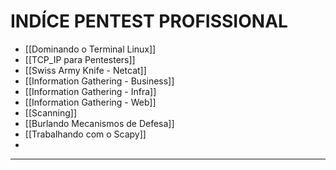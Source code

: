 
# **INDÍCE** PENTEST PROFISSIONAL

   -  [[Dominando o Terminal Linux]]
   - [[TCP_IP para Pentesters]]
   - [[Swiss Army Knife - Netcat]]
   - [[Information Gathering - Business]]
   - [[Information Gathering - Infra]]
   - [[Information Gathering - Web]]
   - [[Scanning]]
   - [[Burlando Mecanismos de Defesa]]
   - [[Trabalhando com o Scapy]]
   - 
   ---


